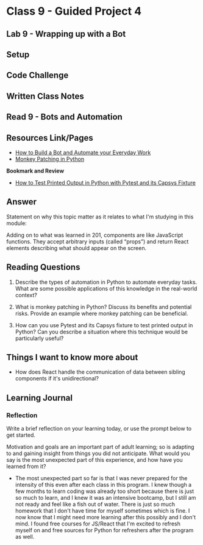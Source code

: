 # Class 9 - Guided Project 4

## Lab 9 - Wrapping up with a Bot

## Setup


## Code Challenge

## Written Class Notes


## Read 9 - Bots and Automation

## Resources Link/Pages


- [How to Build a Bot and Automate your Everyday Work](https://www.freecodecamp.org/news/building-bots/)
- [Monkey Patching in Python](https://medium.com/@bits_code/https-medium-com-bits-code-monkey-patching-in-python-9a28dc0cbe4f)

**Bookmark and Review**


- [How to Test Printed Output in Python with Pytest and its Capsys Fixture](https://pavolkutaj.medium.com/how-to-test-printed-output-in-python-with-pytest-and-its-capsys-fixture-161010cfc5ad)


## Answer

Statement on why this topic matter as it relates to what I'm studying in this module:

Adding on to what was learned in 201, components are like JavaScript functions. They accept arbitrary inputs (called “props”) and return React elements describing what should appear on the screen.


## Reading Questions

1. Describe the types of automation in Python to automate everyday tasks. What are some possible applications of this knowledge in the real-world context?

2. What is monkey patching in Python? Discuss its benefits and potential risks. Provide an example where monkey patching can be beneficial.

3. How can you use Pytest and its Capsys fixture to test printed output in Python? Can you describe a situation where this technique would be particularly useful?



## Things I want to know more about

- How does React handle the communication of data between sibling components if it's unidirectional?

## Learning Journal

### Reflection

Write a brief reflection on your learning today, or use the prompt below to get started.

Motivation and goals are an important part of adult learning; so is adapting to and gaining insight from things you did not anticipate. What would you say is the most unexpected part of this experience, and how have you learned from it?

- The most unexpected part so far is that I was never prepared for the intensity of this even after each class in this program. I knew though a few months to learn coding was already too short because there is just so much to learn, and I knew it was an intensive bootcamp, but I still am not ready and feel like a fish out of water. There is just so much homework that I don't have time for myself sometimes which is fine. I now know that I might need more learning after this possibly and I don't mind. I found free courses for JS/React that I'm excited to refresh myself on and free sources for Python for refreshers after the program as well.
